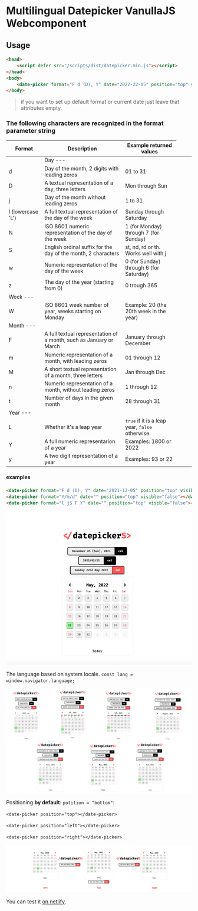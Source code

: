 # Multilingual Datepicker VanullaJS Webcomponent

## Usage

```html
<head>
    <script defer src="/scripts/dist/datepicker.min.js"></script>
</head>
<body>
    <date-picker format="F d (D), Y" date="2022-22-05" position="top" visible="false"></date-picker>
</body>
```

> if you want to set up default format or current date just leave that attributes empty.

### The following characters are recognized in the format parameter string

| Format | Description| Example returned values |
|--|--|--|
|<td colspan="3"> Day --- <td>|
| d | Day of the month, 2 digits with leading zeros | 01 to 31|
| D | A textual representation of a day, three letters | Mon through Sun |
| j | Day of the month without leading zeros | 1 to 31 |
| l (lowercase 'L') | A full textual representation of the day of the week | Sunday through Saturday |
| N | ISO 8601 numeric representation of the day of the week | 1 (for Monday) through 7 (for Sunday) |
| S | English ordinal suffix for the day of the month, 2 characters | st, nd, rd or th. Works well with j |
| w | Numeric representation of the day of the week | 0 (for Sunday) through 6 (for Saturday) |
| z | The day of the year (starting from 0) | 0 trough 365 |
| Week --- |
| W | ISO 8601 week number of year, weeks starting on Monday | Example: 20 (the 20th week in the year)
| Month --- |
| F | A full textual representation of a month, such as January or March | January through December |
| m | Numeric representation of a month, with leading zeros | 01 through 12 |
| M | A short textual representation of a month, three letters | Jan through Dec |
| n | Numeric representation of a month, without leading zeros | 1 through 12 |
| t | Number of days in the given month | 28 through 31 |
| Year --- |
| L | Whether it's a leap year | `true` if it is a leap year, `false` otherwise. |
| Y | A full numeric representarion of a year | Examples: 1800 or 2022 |
| y | A two digit representation of a year | Examples: 93 or 22 |

#### examples

```html
<date-picker format="F d (D), Y" date="2021-12-05" position="top" visible="false"></date-picker>
<date-picker format="Y/m/d" date="" position="top" visible="false"></date-picker>
<date-picker format="l jS F Y" date="" position="top" visible="false"></date-picker>
```

![screenshot](/example/Screenshot%202022-05-22%20at%2010.57.29%20PM.png)

The language based on system locale.
`const lang = window.navigator.language;`

![screenshot](/example/Screenshot%202022-05-22%20at%2011.14.52%20PM.png)

Positioning __by default__: `potition = "bottom"`:

`<date-picker position="top"></date-picker>`

`<date-picker position="left"></date-picker>`

`<date-picker position="right"></date-picker>`

![screenshot](/example/Screenshot%202022-05-23%20at%2011.45.54%20PM.png)

You can test it [on netlify](https://nsdatepicker.netlify.app).
